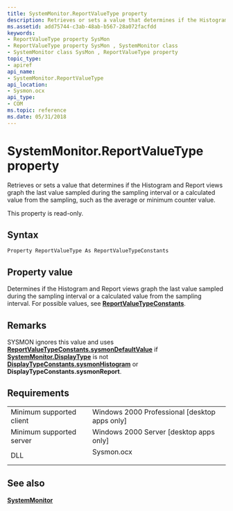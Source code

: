 ```yaml
---
title: SystemMonitor.ReportValueType property
description: Retrieves or sets a value that determines if the Histogram and Report views graph the last value sampled during the sampling interval or a calculated value from the sampling, such as the average or minimum counter value.
ms.assetid: add75744-c3ab-48ab-b567-28a072facfdd
keywords:
- ReportValueType property SysMon
- ReportValueType property SysMon , SystemMonitor class
- SystemMonitor class SysMon , ReportValueType property
topic_type:
- apiref
api_name:
- SystemMonitor.ReportValueType
api_location:
- Sysmon.ocx
api_type:
- COM
ms.topic: reference
ms.date: 05/31/2018
---
```


# SystemMonitor.ReportValueType property

Retrieves or sets a value that determines if the Histogram and Report views graph the last value sampled during the sampling interval or a calculated value from the sampling, such as the average or minimum counter value.

This property is read-only.

## Syntax


```VB
Property ReportValueType As ReportValueTypeConstants
```



## Property value

Determines if the Histogram and Report views graph the last value sampled during the sampling interval or a calculated value from the sampling interval. For possible values, see [**ReportValueTypeConstants**](/windows/desktop/api/ISysmon/ne-isysmon-ereportvaluetypeconstant).

## Remarks

SYSMON ignores this value and uses [**ReportValueTypeConstants.sysmonDefaultValue**](/windows/desktop/api/ISysmon/ne-isysmon-ereportvaluetypeconstant) if [**SystemMonitor.DisplayType**](systemmonitor-displaytype.md) is not [**DisplayTypeConstants.sysmonHistogram**](/windows/desktop/api/ISysmon/ne-isysmon-edisplaytypeconstant) or **DisplayTypeConstants.sysmonReport**.

## Requirements



|                                     |                                                                                       |
|-------------------------------------|---------------------------------------------------------------------------------------|
| Minimum supported client<br/> | Windows 2000 Professional \[desktop apps only\]<br/>                            |
| Minimum supported server<br/> | Windows 2000 Server \[desktop apps only\]<br/>                                  |
| DLL<br/>                      | <dl> <dt>Sysmon.ocx</dt> </dl> |



## See also

<dl> <dt>

[**SystemMonitor**](systemmonitor.md)
</dt> </dl>

 

 





